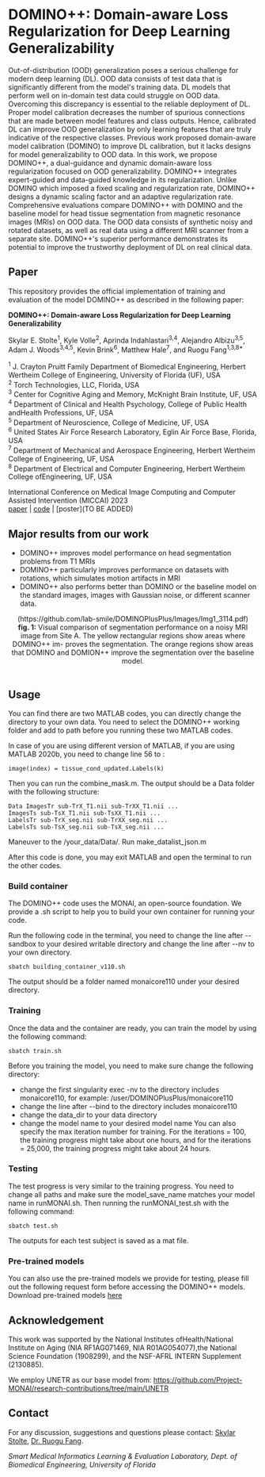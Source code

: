# DOMINO++: Domain-aware Loss Regularization for Deep Learning Generalizability
Out-of-distribution (OOD) generalization poses a serious challenge for modern deep learning (DL). OOD data consists of test data that is significantly different from the model's training data. DL models that perform well on in-domain test data could struggle on OOD data. Overcoming this discrepancy is essential to the reliable deployment of DL. Proper model calibration decreases the number of spurious connections that are made between model features and class outputs. Hence, calibrated DL can improve OOD generalization by only learning features that are truly indicative of the respective classes. Previous work proposed domain-aware model calibration (DOMINO) to improve DL calibration, but it lacks designs for model generalizability to OOD data. In this work, we propose DOMINO++, a dual-guidance and dynamic domain-aware loss regularization focused on OOD generalizability. DOMINO++ integrates expert-guided and data-guided knowledge in its regularization. Unlike DOMINO which imposed a fixed scaling and regularization rate, DOMINO++ designs a dynamic scaling factor and an adaptive regularization rate. Comprehensive evaluations compare DOMINO++ with DOMINO and the baseline model for head tissue segmentation from magnetic resonance images (MRIs) on OOD data. The OOD data consists of synthetic noisy and rotated datasets, as well as real data using a different MRI scanner from a separate site. DOMINO++'s superior performance demonstrates its potential to improve the trustworthy deployment of DL on real clinical data.

## Paper
This repository provides the official implementation of training and evaluation of the model DOMINO++ as described in the following paper:

**DOMINO++: Domain-aware Loss Regularization for Deep Learning Generalizability**

Skylar E. Stolte<sup>1</sup>, Kyle Volle<sup>2</sup>, Aprinda Indahlastari<sup>3,4</sup>, Alejandro Albizu<sup>3,5</sup>, Adam J. Woods<sup>3,4,5</sup>, Kevin Brink<sup>6</sup>, Matthew Hale<sup>7</sup>, and Ruogu Fang<sup>1,3,8*</sup>

<sup>1</sup> J. Crayton Pruitt Family Department of Biomedical Engineering, Herbert Wertheim College of Engineering, University of Florida (UF), USA<br>
<sup>2</sup> Torch Technologies, LLC, Florida, USA<br>
<sup>3</sup> Center for Cognitive Aging and Memory, McKnight Brain Institute, UF, USA<br>
<sup>4</sup> Department of Clinical and Health Psychology, College of Public Health andHealth Professions, UF, USA<br>
<sup>5</sup> Department of Neuroscience, College of Medicine, UF, USA<br>
<sup>6</sup> United States Air Force Research Laboratory, Eglin Air Force Base, Florida, USA<br>
<sup>7</sup> Department of Mechanical and Aerospace Engineering, Herbert Wertheim College of Engineering, UF, USA<br>
<sup>8</sup> Department of Electrical and Computer Engineering, Herbert Wertheim College ofEngineering, UF, USA<br>

International Conference on Medical Image Computing and Computer Assisted Intervention (MICCAI) 2023<br>
[paper](https://arxiv.org/abs/2308.10453) | [code](https://github.com/lab-smile/DOMINOPlusPlus) | [poster](TO BE ADDED)

## Major results from our work

- DOMINO++ improves model performance on head segmentation problems from T1 MRIs
- DOMINO++ particularly improves performance on datasets with rotations, which simulates motion artifacts in MRI
- DOMINO++ also performs better than DOMINO or the baseline model on the standard images, images with Gaussian noise, or different scanner data.

<div align="center">
	(https://github.com/lab-smile/DOMINOPlusPlus/Images/Img1_3114.pdf)
</div>

<div align="center">
  <b>fig. 1:</b> Visual comparison of segmentation performance on a noisy MRI image from Site A. The yellow rectangular regions show areas where DOMINO++ im- proves the segmentation. The orange regions show areas that DOMINO and DOMION++ improve the segmentation over the baseline model.<br>
</div>
<br>

## Usage
You can find there are two MATLAB codes, you can directly change the directory to your own data. You need to select the DOMINO++ working folder and add to path before you running these two MATLAB codes. 

In case of you are using different version of MATLAB, if you are using MATLAB 2020b, you need to change line 56 to :
```
image(index) = tissue_cond_updated.Labels(k)
```
Then you can run the combine_mask.m. The output should be a Data folder with the following structure: 
```
Data ImagesTr sub-TrX_T1.nii sub-TrXX_T1.nii ... 
ImagesTs sub-TsX_T1.nii sub-TsXX_T1.nii ...
LabelsTr sub-TrX_seg.nii sub-TrXX_seg.nii ...
LabelsTs sub-TsX_seg.nii sub-TsX_seg.nii ...
```
Maneuver to the /your_data/Data/. Run make_datalist_json.m

After this code is done, you may exit MATLAB and open the terminal to run the other codes.

### Build container
The DOMINO++ code uses the MONAI, an open-source foundation. We provide a .sh script to help you to build your own container for running your code.

Run the following code in the terminal, you need to change the line after --sandbox to your desired writable directory and change the line after --nv to your own directory.
```
sbatch building_container_v110.sh
```

The output should be a folder named monaicore110 under your desired directory.

### Training
Once the data and the container are ready, you can train the model by using the following command:
```
sbatch train.sh
```
Before you training the model, you need to make sure change the following directory:
- change the first singularity exec -nv to the directory includes monaicore110, for example: /user/DOMINOPlusPlus/monaicore110
- change the line after --bind to the directory includes monaicore110
- change the data_dir to your data directory
- change the model name to your desired model name
You can also specify the max iteration number for training. For the iterations = 100, the training progress might take about one hours, and for the iterations = 25,000, the training progress might take about 24 hours. 

### Testing
The test progress is very similar to the training progress. You need to change all paths and make sure the model_save_name matches your model name in runMONAI.sh. Then running the runMONAI_test.sh with the following command: 
```
sbatch test.sh
```
The outputs for each test subject is saved as a mat file.

### Pre-trained models
You can also use the pre-trained models we provide for testing, please fill out the following request form before accessing the DOMINO++ models.
Download pre-trained models [here](https://forms.gle/3GPnXXvWgaM6RZvr5)


## Acknowledgement

This work was supported by the National Institutes ofHealth/National Institute on Aging (NIA RF1AG071469, NIA R01AG054077),the National Science Foundation (1908299), and the NSF-AFRL INTERN Supplement (2130885). 


We employ UNETR as our base model from:
https://github.com/Project-MONAI/research-contributions/tree/main/UNETR

## Contact
For any discussion, suggestions and questions please contact: [Skylar Stolte](mailto:skylastolte4444@ufl.edu), [Dr. Ruogu Fang](mailto:ruogu.fang@bme.ufl.edu).

*Smart Medical Informatics Learning & Evaluation Laboratory, Dept. of Biomedical Engineering, University of Florida*